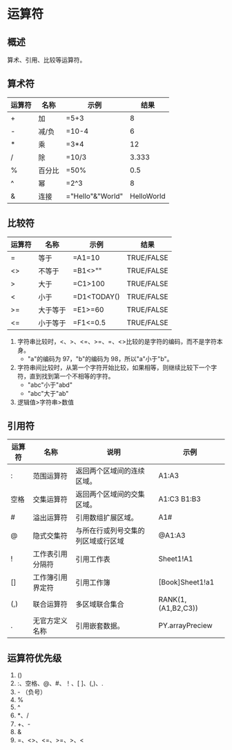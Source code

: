 # 运算符

## 概述

算术、引用、比较等运算符。

## 算术符

| 运算符 | 名称   | 示例             | 结果       |
| ------ | ------ | ---------------- | ---------- |
| +      | 加     | =5+3             | 8          |
| -      | 减/负  | =10-4            | 6          |
| \*     | 乘     | =3\*4            | 12         |
| /      | 除     | =10/3            | 3.333      |
| %      | 百分比 | =50%             | 0.5        |
| ^      | 幂     | =2^3             | 8          |
| &      | 连接   | ="Hello"&"World" | HelloWorld |

## 比较符

| 运算符 | 名称     | 示例        | 结果       |
| ------ | -------- | ----------- | ---------- |
| =      | 等于     | =A1=10      | TRUE/FALSE |
| <>     | 不等于   | =B1<>""     | TRUE/FALSE |
| >      | 大于     | =C1>100     | TRUE/FALSE |
| <      | 小于     | =D1<TODAY() | TRUE/FALSE |
| >=     | 大于等于 | =E1>=60     | TRUE/FALSE |
| <=     | 小于等于 | =F1<=0.5    | TRUE/FALSE |

1. 字符串比较时，<、>、<=、>=、=、<>比较的是字符的编码，而不是字符本身。
   - "a"的编码为 97，"b"的编码为 98，所以"a"小于"b"。
2. 字符串间比较时，从第一个字符开始比较，如果相等，则继续比较下一个字符，直到找到第一个不相等的字符。
   - "abc"小于"abd"
   - "abc"大于"ab"
3. 逻辑值>字符串>数值

## 引用符

| 运算符 | 名称 | 说明 | 示例 |
| --- | --- | --- | --- |
| : | 范围运算符 | 返回两个区域间的连续区域。 | A1:A3 |
| 空格 | 交集运算符 | 返回两个区域间的交集区域。 | A1:C3 B1:B3 |
| # | 溢出运算符 | 引用数组扩展区域。 | A1# |
| @ | 隐式交集符 | 与所在行或列号交集的列区域或行区域 | @A1:A3 |
| ! | 工作表引用分隔符 | 引用工作表 | Sheet1!A1 |
| [] | 工作簿引用界定符 | 引用工作簿 | [Book]Sheet1!a1 |
| (,) | 联合运算符 | 多区域联合集合 | RANK(1,(A1,B2,C3)) |
| . | 无官方定义名称 | 引用嵌套数据。 | PY.arrayPreciew |

## 运算符优先级

1. ()
2. :、空格、@、#、！、[ ]、(,)、.
3. \- （负号）
4. %
5. ^
6. \*、/
7. \+、\-
8. &
9. =、<>、<=、>=、>、<
